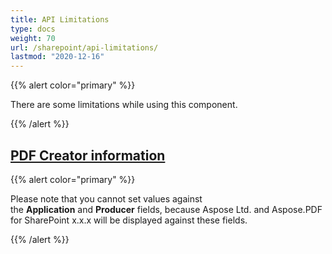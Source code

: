 ```yaml
---
title: API Limitations
type: docs
weight: 70
url: /sharepoint/api-limitations/
lastmod: "2020-12-16"
---
```


{{% alert color="primary" %}} 

There are some limitations while using this component. 

{{% /alert %}} 
## <ins>**PDF Creator information**

{{% alert color="primary" %}} 

Please note that you cannot set values against the **Application** and **Producer** fields, because Aspose Ltd. and Aspose.PDF for SharePoint x.x.x will be displayed against these fields. 


{{% /alert %}} 
